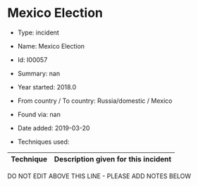# Mexico Election

* Type: incident

* Name: Mexico Election

* Id: I00057

* Summary: nan

* Year started: 2018.0

* From country / To country: Russia/domestic / Mexico

* Found via: nan

* Date added: 2019-03-20

* Techniques used: 

| Technique | Description given for this incident |
| --------- | ------------------------- |


DO NOT EDIT ABOVE THIS LINE - PLEASE ADD NOTES BELOW